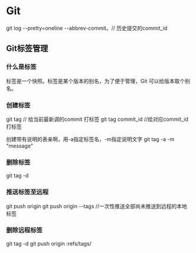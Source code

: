 

# Git

git log --pretty=oneline --abbrev-commit。// 历史提交的commit_id
## Git标签管理
### 什么是标签
标签是一个快照。标签是某个版本的别名，为了便于管理，Git 可以给版本取个别名。

### 创建标签
git tag <name>  // 给当前最新调的commit 打标签
git tag <name> commit_id //给对应commit_id打标签

创建带有说明的表亲啊，用-a指定标签名，-m指定说明文字
git tag -a <name> -m "message"

### 删除标签
git tag -d <tagname>

### 推送标签至远程
git push origin <tagname>
git push origin --tags //一次性推送全部尚未推送到远程的本地标签

### 删除远程标签
git tag -d <tagname>
git push origin :refs/tags/<tagname>	
